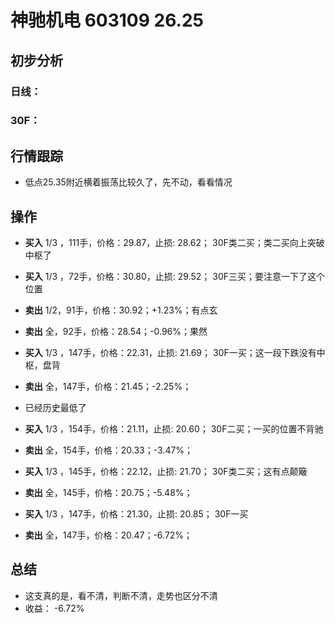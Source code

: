 # 神驰机电 603109 26.25
## 初步分析
### 日线：
  
### 30F：
  
## 行情跟踪
  - 低点25.35附近横着振荡比较久了，先不动，看看情况
  
## 操作
  - **买入** 1/3 ，111手，价格：29.87，止损: 28.62； 30F类二买；类二买向上突破中枢了
  - **买入** 1/3 ，72手，价格：30.80，止损: 29.52； 30F三买；要注意一下了这个位置
  - **卖出** 1/2，91手，价格：30.92；+1.23%；有点玄
  - **卖出** 全，92手，价格：28.54；-0.96%；果然

  - **买入** 1/3 ，147手，价格：22.31，止损: 21.69； 30F一买；这一段下跌没有中枢，盘背
  - **卖出** 全，147手，价格：21.45；-2.25%；
  - 已经历史最低了

  - **买入** 1/3 ，154手，价格：21.11，止损: 20.60； 30F二买；一买的位置不背驰
  - **卖出** 全，154手，价格：20.33；-3.47%；

  - **买入** 1/3 ，145手，价格：22.12，止损: 21.70； 30F类二买；这有点颠簸
  - **卖出** 全，145手，价格：20.75；-5.48%；

  - **买入** 1/3 ，147手，价格：21.30，止损: 20.85； 30F一买
  - **卖出** 全，147手，价格：20.47；-6.72%；

## 总结
  - 这支真的是，看不清，判断不清，走势也区分不清
  - 收益： -6.72%